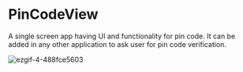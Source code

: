 # PinCodeView
A single screen app having UI and functionality for pin code. It can be added in any other application to ask user for pin code verification.

![ezgif-4-488fce5603](https://github.com/faizanhaidarkhan/PinCodeView/assets/43300714/d1a8c342-b2f8-48c0-99b4-f9f9e0343952)
